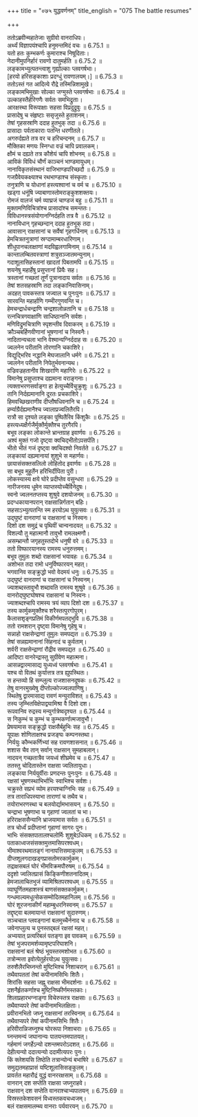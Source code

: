 +++
title = "०७५ युद्धवर्णनम्"
title_english = "075 The battle resumes"

+++

ततोऽब्रवीन्महातेजाः सुग्रीवो वानराधिपः।  
अर्थ्यं विज्ञापयंश्चापि हनुमन्तमिदं वचः ॥ 6.75.1 ॥   
यतो हतः कुम्भकर्णः कुमाराश्च निषूदिताः।  
नेदानीमुपनिर्हारं रावणो दातुमर्हति ॥ 6.75.2 ॥   
लङ्कामभ्युत्पतन्त्वाशु गृह्योल्काः प्लवगर्षभाः।  
[हरयो हरिसङ्काशाः प्रदग्धुं रावणालयम्।] ॥ 6.75.3 ॥   
ततोऽस्तं गत आदित्ये रौद्रे तस्मिन्निशामुखे।  
लङ्कामभिमुखाः सोल्का जग्मुस्ते प्लवगर्षभाः ॥ 6.75.4 ॥   
उल्काहस्तैर्हरिगणैः सर्वतः समभिद्रुताः।  
आरक्षस्था विरूपाक्षाः सहसा विप्रदुद्रुवुः ॥ 6.75.5 ॥   
प्रासादेषु च संहृष्टाः ससृजुस्ते हुताशनम्।  
तेषां गृहसस्राणि ददाह हुतभुक् तदा ॥ 6.75.6 ॥   
प्रासादाः पर्वताकाराः पतन्ति धरणीतले।  
अगरुर्दह्यते तत्र वर च हरिचन्दनम् ॥ 6.75.7 ॥   
मौक्तिका मणयः स्निग्धा वज्रं चापि प्रवालकम्।  
क्षौमं च दह्यते तत्र कौशेयं चापि शोभनम् ॥ 6.75.8 ॥   
आविकं विविधं चौर्णं काञ्चनं भाण्डमायुधम्।  
नानाविकृतसंस्थानं वाजिभाण्डपरिच्छदौ ॥ 6.75.9 ॥   
गजग्रैवेयकक्ष्याश्च रथभाण्डाश्च संस्कृताः।  
तनुत्राणि च योधानां हस्त्यश्वानां च वर्म च ॥ 6.75.10 ॥   
खड्गा धनूंषि ज्याबाणास्तोमराङ्कुशशक्तयः।  
रोमजं वालजं चर्म व्याघ्रजं चाण्डजं बहु ॥ 6.75.11 ॥   
मुक्तामणिविचित्रांश्च प्रासादांश्च समन्ततः।  
विविधानस्त्रसंयोगानग्निर्दहति तत्र वै ॥ 6.75.12 ॥   
नानाविधान् गृहच्छन्दान् ददाह हुतभूक् तदा।  
आवासान् राक्षसानां च सर्वेषां गृहगर्धिनाम् ॥ 6.75.13 ॥   
हेमचित्रतनुत्राणां स्रग्दामाम्बरधारिणाम्।  
शीधुपानचलाक्षाणां मदविह्वलगामिनाम् ॥ 6.75.14 ॥   
कान्तालम्बितवस्त्राणां शत्रुसञ्जातमन्युनाम्।  
गदाशूलासिहस्तानां खादतां पिबतामपि ॥ 6.75.15 ॥   
शयनेषु महार्हेषु प्रसुप्तानां प्रियैः सह।  
त्रस्तानां गच्छतां तूर्णं पुत्रानादाय सर्वतः ॥ 6.75.16 ॥   
तेषां शतसहस्राणि तदा लङ्कानिवासिनाम्।  
अदहत् पावकस्तत्र जज्वाल च पुनःपुनः ॥ 6.75.17 ॥   
सारवन्ति महार्हाणि गम्भीरगुणवन्ति च।  
हेमचन्द्रार्धचन्द्राणि चन्द्रशालोन्नतानि च ॥ 6.75.18 ॥   
रत्नचित्रगवाक्षाणि साधिष्ठानानि सर्वशः।  
मणिविद्रुमचित्राणि स्पृशन्तीव दिवाकरम् ॥ 6.75.19 ॥   
क्रौञ्चबर्हिणवीणानां भूषणानां च निस्वनैः।  
नादितान्यचला भानि वेश्मान्यग्निर्ददाह सः ॥ 6.75.20 ॥   
ज्वलनेन परीतानि तोरणानि चकाशिरे।  
विद्युद्भिरिव नद्धानि मेघजालानि धर्मगे ॥ 6.75.21 ॥   
ज्वलनेन परीतानि निपेतुर्भवनान्यथ।  
वज्रिवज्रहतानीव शिखराणि महागिरेः ॥ 6.75.22 ॥   
विमानेषु प्रसुप्ताश्च दह्यमाना वराङ्गनाः।  
त्यक्ताभरणसर्वाङ्गा हा हेत्युच्चैर्विचुक्रुशुः ॥ 6.75.23 ॥   
तानि निर्दह्यमानानि दूरतः प्रचकाशिरे।  
हिमवच्छिखराणीव दीप्तौषधिवनानि च ॥ 6.75.24 ॥   
हर्म्याग्रैर्दह्यमानैश्च ज्वालाप्रज्वलितैरपि।  
रात्रौ सा दृश्यते लङ्का पुष्पितैरिव किंशुकैः ॥ 6.75.25 ॥   
हस्त्यध्यक्षैर्गजैर्मुक्तैर्मुक्तैश्च तुरगैरपि।  
बभूव लङ्का लोकान्ते भ्रान्तग्राह इवार्णवः ॥ 6.75.26 ॥   
अश्वं मुक्तं गजो दृष्ट्वा क्वचिद्भीतोऽपसर्पति।  
भीतो भीतं गजं दृष्ट्वा क्वचिदश्वो निवर्तते ॥ 6.75.27 ॥   
लङ्कायां दह्यमानायां शुशुभे स महार्णवः।  
छायासंसक्तसलिलो लोहितोद इवार्णवः ॥ 6.75.28 ॥   
सा बभूव मुहूर्तेन हरिभिर्दीपिता पुरी।  
लोकस्यास्य क्षये घोरे प्रदीप्तेव वसुन्धरा ॥ 6.75.29 ॥   
नारीजनस्य धूमेन व्याप्तस्योच्चैर्विनेदुषः।  
स्वनो ज्वलनतप्तस्य शुश्रुवे दशयोजनम् ॥ 6.75.30 ॥   
प्रदग्धकायानपरान् राक्षसान्निर्गतान् बहिः।  
सहसाऽभ्युत्पतन्ति स्म हरयोऽथ युयुत्सवः ॥ 6.75.31 ॥   
उद्घुष्टं वानराणां च राक्षसानां च निस्वनः।  
दिशो दश समुद्रं च पृथिवीं चान्वनादयत् ॥ 6.75.32 ॥   
विशल्यौ तु महात्मानौ तावुभौ रामलक्ष्मणौ।  
असम्भ्रान्तौ जगृहतुस्तदोभे धनुषी वरे ॥ 6.75.33 ॥   
ततो विष्फारयानस्य रामस्य धनुरुत्तमम्।  
बभूव तुमुलः शब्दो राक्षसानां भयावहः ॥ 6.75.34 ॥   
अशोभत तदा रामो धनुर्विष्फारयन् महत्।  
भगवानिव सङ्क्रुद्धो भवो वेदमयं धनुः ॥ 6.75.35 ॥   
उद्घुष्टं वानराणां च राक्षसानां च निस्वनम्।  
ज्याशब्दस्तावुभौ शब्दावति रामस्य शुश्रुवे ॥ 6.75.36 ॥   
वानरोद्घुष्टघोषश्च राक्षसानां च निस्वनः।  
ज्याशब्दश्चापि रामस्य त्रयं व्याप दिशो दश ॥ 6.75.37 ॥   
तस्य कार्मुकमुक्तैश्च शरैस्तत्पुरगोपुरम्।  
कैलासशृङ्गप्रतिमं विकीर्णमपतद्भुवि ॥ 6.75.38 ॥   
ततो रामशरान् दृष्ट्वा विमानेषु गृहेषु च।  
सन्नाहो राक्षसेन्द्राणां तुमुलः समपद्यत ॥ 6.75.39 ॥   
तेषां सन्नह्यमानानां सिंहनादं च कुर्वताम्।  
शर्वरी राक्षसेन्द्राणां रौद्रीव समपद्यत ॥ 6.75.40 ॥   
आदिष्टा वानरेन्द्रास्तु सुग्रीवेण महात्मना।  
आसन्नद्वारमासाद्य युध्यध्वं प्लवगर्षभाः ॥ 6.75.41 ॥   
यश्च वो वितथं कुर्यात्तत्र तत्र ह्युपस्थितः।  
स हन्तव्यो हि सम्प्लुत्य राजशासनदूषकः ॥ 6.75.42 ॥   
तेषु वानरमुख्येषु दीप्तोल्कोज्ज्वलपाणिषु।  
स्थितेषु द्वारमासाद्य रावणं मन्युराविशत् ॥ 6.75.43 ॥   
तस्य जृम्भितविक्षेपाद्व्यामिश्रा वै दिशो दश।  
रूपवानिव रुद्रस्य मन्युर्गात्रेष्वदृश्यत ॥ 6.75.44 ॥   
स निकुम्भं च कुम्भं च कुम्भकर्णात्मजावुभौ।  
प्रेषयामास सङ्क्रुद्धो राक्षसैर्बहुभिः सह ॥ 6.75.45 ॥   
यूपाक्षः शोणिताक्षश्च प्रजङ्घः कम्पनस्तथा।  
निर्ययुः कौम्भकर्णिभ्यां सह रावणशासनात् ॥ 6.75.46 ॥   
शशास चैव तान् सर्वान् राक्षसान् सुमहाबलान्।  
नादयन् गच्छतात्रैव जयध्वं शीघ्रमेव च ॥ 6.75.47 ॥   
ततस्तु चोदितास्तेन राक्षसा ज्वलितायुधाः।  
लङ्काया निर्ययुर्वीराः प्रणदन्तः पुनःपुनः ॥ 6.75.48 ॥   
रक्षसां भूषणस्थाभिर्भाभिः स्वाभिश्च सर्वशः।  
चक्रुस्ते सप्रभं व्योम हरयश्चाग्निभिः सह ॥ 6.75.49 ॥   
तत्र ताराधिपस्याभा ताराणां च तथैव च।  
तयोराभरणस्था च बलयोर्द्यामभासयन् ॥ 6.75.50 ॥   
चन्द्राभा भूषणाभा च गृहाणां ज्वलतां च भा।  
हरिराक्षससैन्यानि भ्राजयामास सर्वतः ॥ 6.75.51 ॥   
तत्र चोर्ध्वं प्रदीप्तानां गृहाणां सागरः पुनः।  
भाभिः संसक्तपातालश्चलोर्मिः शुशुबेऽधिकम् ॥ 6.75.52 ॥   
पताकाध्वजसंसक्तमुत्तमासिपरश्वधम्।  
भीमाश्वरथमातङ्गं नानापत्तिसमाकुलम् ॥ 6.75.53 ॥   
दीप्तशूलगदाखड्गप्रासतोमरकार्मुकम्।  
तद्राक्षसबलं घोरं भीमविक्रमपौरुषम् ॥ 6.75.54 ॥   
ददृशो ज्वलितप्रासं किङ्किणीशतनादितम्।  
हेमजालाचितभुजं व्यामिश्रितपरश्वधम् ॥ 6.75.55 ॥   
व्याघूर्णितमहाशस्त्रं बाणसंसक्तकार्मुकम्।  
गन्धमाल्यमधूत्सेकसम्मोदितमहानिलम् ॥ 6.75.56 ॥   
घोरं शूरजनाकीर्णं महाम्बुधरनिस्वनम् ॥ 6.75.57 ॥   
तद्दृष्ट्वा बलमायान्तं राक्षसानां सुदारुणम्।  
सञ्चचाल प्लवङ्गानां बलमुच्चैर्ननाद च ॥ 6.75.58 ॥   
जवेनाप्लुत्य च पुनस्तद्बलं रक्षसां महत्।  
अभ्ययात् प्रत्यरिबलं पतङ्गा इव पावकम् ॥ 6.75.59 ॥   
तेषां भुजपरामर्शव्यामृष्टपरिघाशनि।  
राक्षसानां बलं श्रेष्ठं भूयस्तरमशोभत ॥ 6.75.60 ॥   
तत्रोन्मत्ता इवोत्पेतुर्हरयोऽथ युयुत्सवः।  
तरुशैलैरभिघ्नन्तो मुष्टिभिश्च निशाचरान् ॥ 6.75.61 ॥   
तथैवापततां तेषां कपीनामसिभिः शितैः।  
शिरांसि सहसा जह्नू राक्षसा भीमदर्शनाः ॥ 6.75.62 ॥   
दशनैर्हृतकर्णाश्च मुष्टिनिष्कीर्णमस्तकाः।  
शिलाप्रहारभग्नाङ्गा विचेरुस्तत्र राक्षसाः ॥ 6.75.63 ॥   
तथैवाप्यपरे तेषां कपीनामभिलक्षिताः।  
प्रवीरानभितो जघ्नू राक्षसानां तरस्विनाम् ॥ 6.75.64 ॥   
तथैवाप्यपरे तेषां कपीनामसिभिः शितैः।  
हरिवीरान्निजघ्नुश्च घोररूपा निशाचराः ॥ 6.75.65 ॥   
घ्नन्तमन्यं जघानान्यः पातयन्तमपातयत्।  
गर्हमाणं जगर्हेऽन्यो दशन्तमपरोऽदशत् ॥ 6.75.66 ॥   
देहीत्यन्यो ददात्यन्यो ददामीत्यपरः पुनः।  
किं क्लेशयसि तिष्ठेति तत्रान्योन्यं बभाषिरे ॥ 6.75.67 ॥   
समुद्यतमहाप्रासं यष्टिशूलासिसङ्कुलम्।  
प्रावर्तत महारौद्रं युद्धं वानररक्षसाम् ॥ 6.75.68 ॥   
वानरान् दश सप्तेति राक्षसा जघ्नुराहवे।  
राक्षसान् दश सप्तेति वानराश्चाभ्यपातयन् ॥ 6.75.69 ॥   
विस्रस्तकेशवसनं विध्वस्तकवचध्वजम्।  
बलं राक्षसमालम्ब्य वानराः पर्यवारयन् ॥ 6.75.70 ॥   
